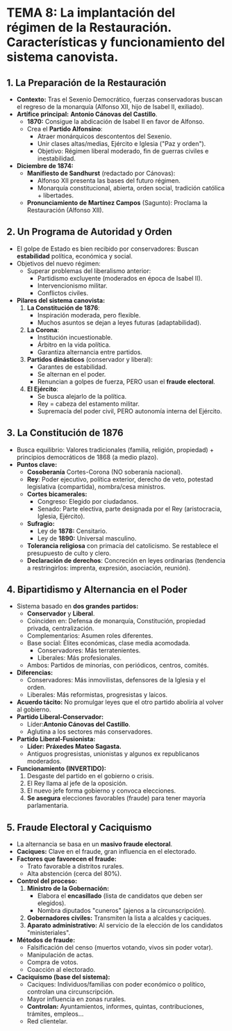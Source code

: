# TEMA 8: La implantación del régimen de la Restauración. Características y funcionamiento del sistema canovista.

## 1. La Preparación de la Restauración

*   **Contexto:** Tras el Sexenio Democrático, fuerzas conservadoras buscan el regreso de la monarquía (Alfonso XII, hijo de Isabel II, exiliado).
*   **Artífice principal:** **Antonio Cánovas del Castillo**.
    *   **1870:** Consigue la abdicación de Isabel II en favor de Alfonso.
    *   Crea el **Partido Alfonsino**:
        *   Atraer monárquicos descontentos del Sexenio.
        *   Unir clases altas/medias, Ejército e Iglesia ("Paz y orden").
        *   Objetivo: Régimen liberal moderado, fin de guerras civiles e inestabilidad.
*   **Diciembre de 1874:**
    *   **Manifiesto de Sandhurst** (redactado por Cánovas):
        *   Alfonso XII presenta las bases del futuro régimen.
        *   Monarquía constitucional, abierta, orden social, tradición católica + libertades.
    *   **Pronunciamiento de Martínez Campos** (Sagunto): Proclama la Restauración (Alfonso XII).

## 2. Un Programa de Autoridad y Orden

*   El golpe de Estado es bien recibido por conservadores: Buscan **estabilidad** política, económica y social.
*   Objetivos del nuevo régimen:
    *   Superar problemas del liberalismo anterior:
        *   Partidismo excluyente (moderados en época de Isabel II).
        *   Intervencionismo militar.
        *   Conflictos civiles.
*   **Pilares del sistema canovista:**
    1.  **La Constitución de 1876**:
        *   Inspiración moderada, pero flexible.
        *   Muchos asuntos se dejan a leyes futuras (adaptabilidad).
    2.  **La Corona**:
        *   Institución incuestionable.
        *   Árbitro en la vida política.
        *   Garantiza alternancia entre partidos.
    3.  **Partidos dinásticos** (conservador y liberal):
        *   Garantes de estabilidad.
        *   Se alternan en el poder.
        *   Renuncian a golpes de fuerza, PERO usan el **fraude electoral**.
    4.  **El Ejército**:
        *   Se busca alejarlo de la política.
        *   Rey = cabeza del estamento militar.
        *   Supremacía del poder civil, PERO autonomía interna del Ejército.

## 3. La Constitución de 1876

*   Busca equilibrio: Valores tradicionales (familia, religión, propiedad) + principios democráticos de 1868 (a medio plazo).
*   **Puntos clave:**
    *   **Cosoberanía** Cortes-Corona (NO soberanía nacional).
    *   **Rey**: Poder ejecutivo, política exterior, derecho de veto, potestad legislativa (compartida), nombra/cesa ministros.
    *   **Cortes bicamerales:**
        *   Congreso: Elegido por ciudadanos.
        *   Senado: Parte electiva, parte designada por el Rey (aristocracia, Iglesia, Ejército).
    *   **Sufragio:**
        *   Ley de **1878:** Censitario.
        *   Ley de **1890:** Universal masculino.
    *   **Tolerancia religiosa** con primacía del catolicismo. Se restablece el presupuesto de culto y clero.
    *   **Declaración de derechos**: Concreción en leyes ordinarias (tendencia a restringirlos: imprenta, expresión, asociación, reunión).

## 4. Bipartidismo y Alternancia en el Poder

*   Sistema basado en **dos grandes partidos:**
    *   **Conservador** y **Liberal**.
    *   Coinciden en: Defensa de monarquía, Constitución, propiedad privada, centralización.
    *   Complementarios: Asumen roles diferentes.
    *   Base social: Élites económicas, clase media acomodada.
        *   Conservadores: Más terratenientes.
        *   Liberales: Más profesionales.
    *   Ambos: Partidos de minorías, con periódicos, centros, comités.
*   **Diferencias:**
    *   Conservadores: Más inmovilistas, defensores de la Iglesia y el orden.
    *   Liberales: Más reformistas, progresistas y laicos.
*   **Acuerdo tácito:** No promulgar leyes que el otro partido aboliría al volver al gobierno.
* **Partido Liberal-Conservador:**
    *   Líder:**Antonio Cánovas del Castillo**.
    *   Aglutina a los sectores más conservadores.
*    **Partido Liberal-Fusionista:**
        *   **Líder:** **Práxedes Mateo Sagasta.**
        *   Antiguos progresistas, unionistas y algunos ex republicanos moderados.
*   **Funcionamiento (INVERTIDO):**
    1.  Desgaste del partido en el gobierno o crisis.
    2.  El Rey llama al jefe de la oposición.
    3.  El nuevo jefe forma gobierno y convoca elecciones.
    4.  **Se asegura** elecciones favorables (fraude) para tener mayoría parlamentaria.

## 5. Fraude Electoral y Caciquismo

*   La alternancia se basa en un **masivo fraude electoral**.
*   **Caciques:** Clave en el fraude, gran influencia en el electorado.
*   **Factores que favorecen el fraude:**
    *   Trato favorable a distritos rurales.
    *   Alta abstención (cerca del 80%).
*   **Control del proceso:**
    1.  **Ministro de la Gobernación:**
        *   Elabora el **encasillado** (lista de candidatos que deben ser elegidos).
        *   Nombra diputados "cuneros" (ajenos a la circunscripción).
    2.  **Gobernadores civiles:** Transmiten la lista a alcaldes y caciques.
    3.  **Aparato administrativo:** Al servicio de la elección de los candidatos "ministeriales".
*   **Métodos de fraude:**
    *   Falsificación del censo (muertos votando, vivos sin poder votar).
    *   Manipulación de actas.
    *   Compra de votos.
    *   Coacción al electorado.
*   **Caciquismo (base del sistema):**
    *   Caciques: Individuos/familias con poder económico o político, controlan una circunscripción.
    *   Mayor influencia en zonas rurales.
    *   **Controlan:** Ayuntamientos, informes, quintas, contribuciones, trámites, empleos...
    *   Red clientelar.
